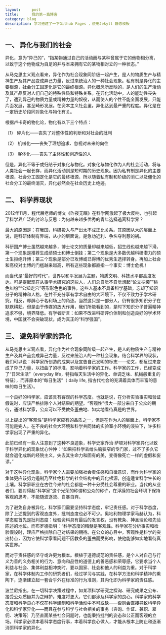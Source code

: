 ```yaml
---
layout:     post
title:      我的第一篇博客
category: blog
description: 学习搭建了一下Github Pages ，使用Jekyll 静态模板
---
```

一、	异化与我们的社会
----------------
异化，意为“异己的”，“指某物通过自己的活动而与某种曾属于它的他物相分离，以致于这个他物成为自足的并与本来拥有它的某物相对立的一种状态。” 

从马克思主义观点看来，异化作为社会现象同阶级一起产生，是人的物质生产与精神生产及其产品变成异己力量，反过来统治人的一种社会现象。私有制是异化的主要根源，社会分工固定化是它的最终根源。异化概念所反映的，是人们的生产活动及其产品反对人们自己的特殊性质和特殊关系。在异化活动中，人的能动性丧失了，遭到异己的物质力量或精神力量的奴役，从而使人的个性不能全面发展，只能片面发展，甚至畸形发展。在资本主义社会里，异化达到最严重的程度。异化是在一定历史阶段同对象化与物化有关。

根据卢卡奇的物化论，物化有以下三个特点：

（1） 碎片化——丧失了对整体性的判断和对社会的批判 

（2） 机械化——丧失了理想追求、忽视对未来的向往 

（3） 客体化——丧失了主体性和创造性的人

但是，异化不等于或归结于对象化与物化。对象化与物化作为人的社会活动，将与人类社会一起长存，而异化活动则是短时期的历史现象。因为私有制是异化的主要根源，社会分工固定化是它的最终根源，所以随着私有制和阶级的消亡以及僵化的社会分工的最终消灭，异化必然会在社会历史上绝迹。 

二、	科学界现状
---------------
2012年11月，程代展老师的博文《昨夜无眠》在科学网激起了极大反响，也引起了科学界广泛的讨论与反思：为何越来越多优秀的青年选择逃离科学界？

最大的原因是：在我国，科研投入与产出太不成正比关系。其原因从大的层面上说，是科研体制有弊端，从小的层面说，是急功近利、争名夺利惹的祸。

科研国产博士虽然越来越多，博士论文的质量却越来越低，招生线也越来越下滑。第一个现象是推荐生成绩硕士和博士倒挂；第二个现象是大多数优越科研潜力的硕士生拒绝升博；第三个现象是部分已攻博或已得博的优秀生选择转身。再加上社会和高校对土博的门槛越来越高，所有这些现象都直指一个事实：博士危机！

而当代是“最好的时代”，世界以和平发展为主题，物质文明、科技水平都高度发达。可是提起现在从事学术研究的这些人，人们总自觉不自觉想起“论文抄袭”“桃色纠纷”“公知走穴”等形形色色的事件。这些人基本不具备科学基础，忘却了知识分子的精神和人格，在并不充分享有学术自由的大环境下，不仅不致力于学术研究，相反，却醉心于名利场上的角逐。当然这只是一部分人，仍有很多知识分子在默默耕耘。但是由于传媒的放大作用，我们所能看到的，是时下知识分子普遍精神追求不够，境界降低。有学者断言：如果不改进科研评价体制和创造良好的学术环境，中国就不会突破现状，成为真正的“科学强国”。

三、	避免科学家的异化
-----------------
从马克思主义观点看，异化作为社会现象同阶级一起产生，是人的物质生产与精神生产及其产品变成异己力量，反过来统治人的一种社会现象。结合科学界的现状，我们可以说：科学家所创造的成果以及宣告自己发明的标志——论文，都反过来变成了异己力量，以扭曲了的标准，影响着科学家的工作。科学家的工作，已经变成了“日常生活”（everyday life，特指每天生活中的异化、单调乏味、机械般重复的特征），而非原本的“每日生活”（ daily life, 指古代社会的充满着具体而丰富的意味的每日生活）。

一个良好的科学家，应该具有客观的科学态度。也就是说，在分析实验事实和验证假说时，应该严格排除个人对结果的期望。“客观性”很大一部分来自于公众的期待，通过科学家，公众可以不受教条歪曲地、如实地看待真是的世界。

以上提出的“客观性”是科学家应有的品质之一，但是在作为人的层面上，科学家不可能是完人。在不良的社会大环境和科学共同体的实验室小环境的浸染下，许多科学家出现了严重的异化。

此前已经有一些人注意到了这种不良迹象，科学史家乔治·萨顿对科学家异化以致于科学异化的现象忧心忡忡：“如果把科学丢给头脑狭窄的专门家，过不了多久它就会退化成新的经院主义，失去其生命力和固有的美，变得像死亡一样的虚假和妄谬。”

对于这种异化现象，科学家个人需要加强社会责任感和自律意识，而作为科学家的集体更应该努力遏制乃至杜绝科学的社会结构中的异化根源，创造适宜科学生长的土壤。科学家职业在古往今来的社会都是一种十分受社会尊重的职业。当代的从业者们，要对得起“科学家”这个光荣的称谓和公众的称许，在浮躁的社会环境下保持客观的思考，不能随波逐流、自暴自弃。
 
为了避免自身被异化，科学家们需要坚持科学态度，牢记责任感。对于科学态度，除了上述提到的客观态度外，批判态度也必不可少。奥地利物理学家马赫认为，科学态度首先是批判态度：经验资料具有最后的发言权，没有教条、神圣理论和先验陈述的地位。而布罗德指明：“科学态度的精髓是客观性。科学家在分析事实和检验假设时，理应严格排除自己对结果的期待。在公众的心目中，客观性是科学的突出特点，因为它使科学家看问题不因教条的歪曲而受影响，使他能够如实地看待真实世界。” 

而对于责任感的坚守或许更为根本。根植于道德规范的责任感，是个人对自己与行义为善的义务相关的行为、意向和品性的道德上的善恶感和荣辱感，它要求当个人利益与社会、集体利益相冲突时，要以国家、社会和他人的利益为重。对于科学家，在科学体制内工作的研究者们，经过学习与实践，在科学方法和科学精神的熏陶下，逐渐建立起一套合乎外在标准的行为准则，其内化即为科学家的责任感。

波兰尼指出，在一切科学决策过程中，如某项科学研究之探询、研究成果之公布、接受公众质疑并为之辩护，难度将更大，它们都涉及科学家的良心。科学家的科学态度和科学良心不仅在科学建制和科学活动中不可或缺——否则会直接导致科学异化和科学家异化——而且在参与科学与社会相关的事务（咨询、作证、兼职、雇佣、决策等）乃至直面某些社会问题时，也能秉持批判的姿态和公正而客观的立场。科学家必须本着科学态度行事，本着科学良心做人，才能从根本上防止和逐渐消弭科学家的异化。 
